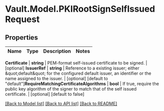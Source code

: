 # Vault.Model.PKIRootSignSelfIssuedRequest

## Properties

Name | Type | Description | Notes
------------ | ------------- | ------------- | -------------

**Certificate** | **string** | PEM-format self-issued certificate to be signed. | [optional] **IssuerRef** | **string** | Reference to a existing issuer; either \&quot;default\&quot; for the configured default issuer, an identifier or the name assigned to the issuer. | [optional] [default to "default"]**RequireMatchingCertificateAlgorithms** | **bool** | If true, require the public key algorithm of the signer to match that of the self issued certificate. | [optional] [default to false]

[[Back to Model list]](../README.md#documentation-for-models) [[Back to API list]](../README.md#documentation-for-api-endpoints) [[Back to README]](../README.md)

